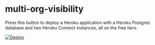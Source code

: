 # multi-org-visibility

Press this button to deploy a Heroku application with a Heroku Postgres database and two Heroku Connect instances, all on the free tiers:

[![Deploy](https://www.herokucdn.com/deploy/button.png)](https://heroku.com/deploy?template=https://github.com/danmehlmanheroku/multi-org-visibility.git)
